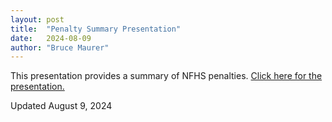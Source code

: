 ```yaml
---
layout: post
title:  "Penalty Summary Presentation"
date:   2024-08-09
author: "Bruce Maurer"
---
```


This presentation provides a summary of NFHS penalties. [Click here for the presentation.](https://storage.googleapis.com/ohsaa-websites/rules/2024%20Penalty%20Summary%20PPT.pptx)

Updated August 9, 2024
